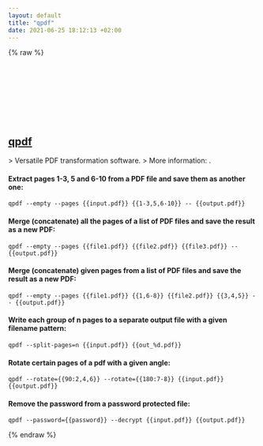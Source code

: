 ```yaml
---
layout: default
title: "qpdf"
date: 2021-06-25 18:12:13 +02:00
---
```

{% raw %}
<h2 id="qpdf">
  <a href="/en/common/qpdf.html">qpdf</a> <a href="#qpdf"><svg class="icon">
    <use href="/assets/images/unicode_sprite.svg#link" />
  </svg></a>
</h2>
> Versatile PDF transformation software.
> More information: <https://github.com/qpdf/qpdf>.

#### Extract pages 1-3, 5 and 6-10 from a PDF file and save them as another one:
```shell
qpdf --empty --pages {{input.pdf}} {{1-3,5,6-10}} -- {{output.pdf}}
```
#### Merge (concatenate) all the pages of a list of PDF files and save the result as a new PDF:
```shell
qpdf --empty --pages {{file1.pdf}} {{file2.pdf}} {{file3.pdf}} -- {{output.pdf}}
```
#### Merge (concatenate) given pages from a list of PDF files and save the result as a new PDF:
```shell
qpdf --empty --pages {{file1.pdf}} {{1,6-8}} {{file2.pdf}} {{3,4,5}} -- {{output.pdf}}
```
#### Write each group of n pages to a separate output file with a given filename pattern:
```shell
qpdf --split-pages=n {{input.pdf}} {{out_%d.pdf}}
```
#### Rotate certain pages of a pdf with a given angle:
```shell
qpdf --rotate={{90:2,4,6}} --rotate={{180:7-8}} {{input.pdf}} {{output.pdf}}
```
#### Remove the password from a password protected file:
```shell
qpdf --password={{password}} --decrypt {{input.pdf}} {{output.pdf}}
```
{% endraw %}